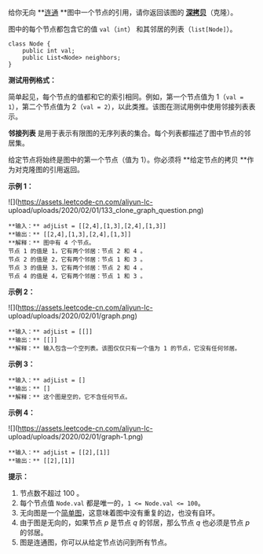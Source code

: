 给你无向  **[连通](https://baike.baidu.com/item/连通图/6460995?fr=aladdin)
**图中一个节点的引用，请你返回该图的 [
**深拷贝**](https://baike.baidu.com/item/深拷贝/22785317?fr=aladdin)（克隆）。

图中的每个节点都包含它的值 `val`（`int`） 和其邻居的列表（`list[Node]`）。

    
    
    class Node {
        public int val;
        public List<Node> neighbors;
    }



**测试用例格式：**

简单起见，每个节点的值都和它的索引相同。例如，第一个节点值为 1（`val = 1`），第二个节点值为 2（`val =
2`），以此类推。该图在测试用例中使用邻接列表表示。

**邻接列表** 是用于表示有限图的无序列表的集合。每个列表都描述了图中节点的邻居集。

给定节点将始终是图中的第一个节点（值为 1）。你必须将  **给定节点的拷贝  **作为对克隆图的引用返回。



**示例 1：**

![](https://assets.leetcode-cn.com/aliyun-lc-
upload/uploads/2020/02/01/133_clone_graph_question.png)

    
    
    **输入：** adjList = [[2,4],[1,3],[2,4],[1,3]]
    **输出：** [[2,4],[1,3],[2,4],[1,3]]
    **解释：** 图中有 4 个节点。
    节点 1 的值是 1，它有两个邻居：节点 2 和 4 。
    节点 2 的值是 2，它有两个邻居：节点 1 和 3 。
    节点 3 的值是 3，它有两个邻居：节点 2 和 4 。
    节点 4 的值是 4，它有两个邻居：节点 1 和 3 。
    

**示例 2：**

![](https://assets.leetcode-cn.com/aliyun-lc-
upload/uploads/2020/02/01/graph.png)

    
    
    **输入：** adjList = [[]]
    **输出：** [[]]
    **解释：** 输入包含一个空列表。该图仅仅只有一个值为 1 的节点，它没有任何邻居。
    

**示例 3：**

    
    
    **输入：** adjList = []
    **输出：** []
    **解释：** 这个图是空的，它不含任何节点。
    

**示例 4：**

![](https://assets.leetcode-cn.com/aliyun-lc-
upload/uploads/2020/02/01/graph-1.png)

    
    
    **输入：** adjList = [[2],[1]]
    **输出：** [[2],[1]]



**提示：**

  1. 节点数不超过 100 。
  2. 每个节点值 `Node.val` 都是唯一的，`1 <= Node.val <= 100`。
  3. 无向图是一个[简单图](https://baike.baidu.com/item/简单图/1680528?fr=aladdin)，这意味着图中没有重复的边，也没有自环。
  4. 由于图是无向的，如果节点 _p_ 是节点 _q_ 的邻居，那么节点 _q_ 也必须是节点 _p_  的邻居。
  5. 图是连通图，你可以从给定节点访问到所有节点。

